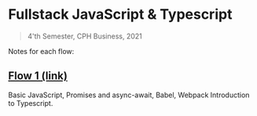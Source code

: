 # Fullstack JavaScript & Typescript 
> 4'th Semester, CPH Business, 2021  
  
Notes for each flow:

## [Flow 1 (link)](https://github.com/micklarsen/4sem_fullstack_js_ts/tree/main/Period%201)
Basic JavaScript, Promises and async-await, Babel, Webpack Introduction to Typescript.

